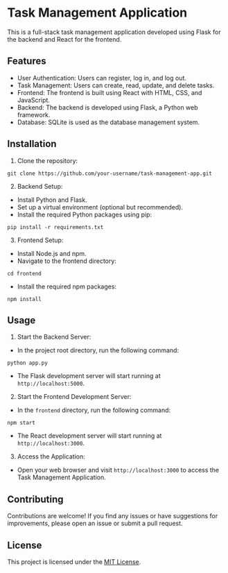 # Task Management Application

This is a full-stack task management application developed using Flask for the backend and React for the frontend.

## Features

- User Authentication: Users can register, log in, and log out.
- Task Management: Users can create, read, update, and delete tasks.
- Frontend: The frontend is built using React with HTML, CSS, and JavaScript.
- Backend: The backend is developed using Flask, a Python web framework.
- Database: SQLite is used as the database management system.

## Installation

1. Clone the repository:

```
git clone https://github.com/your-username/task-management-app.git
```

2. Backend Setup:

- Install Python and Flask.
- Set up a virtual environment (optional but recommended).
- Install the required Python packages using pip:

```
pip install -r requirements.txt
```

3. Frontend Setup:

- Install Node.js and npm.
- Navigate to the frontend directory:

```
cd frontend
```

- Install the required npm packages:

```
npm install
```

## Usage

1. Start the Backend Server:

- In the project root directory, run the following command:

```
python app.py
```

- The Flask development server will start running at `http://localhost:5000`.

2. Start the Frontend Development Server:

- In the `frontend` directory, run the following command:

```
npm start
```

- The React development server will start running at `http://localhost:3000`.

3. Access the Application:

- Open your web browser and visit `http://localhost:3000` to access the Task Management Application.

## Contributing

Contributions are welcome! If you find any issues or have suggestions for improvements, please open an issue or submit a pull request.

## License

This project is licensed under the [MIT License](LICENSE).

